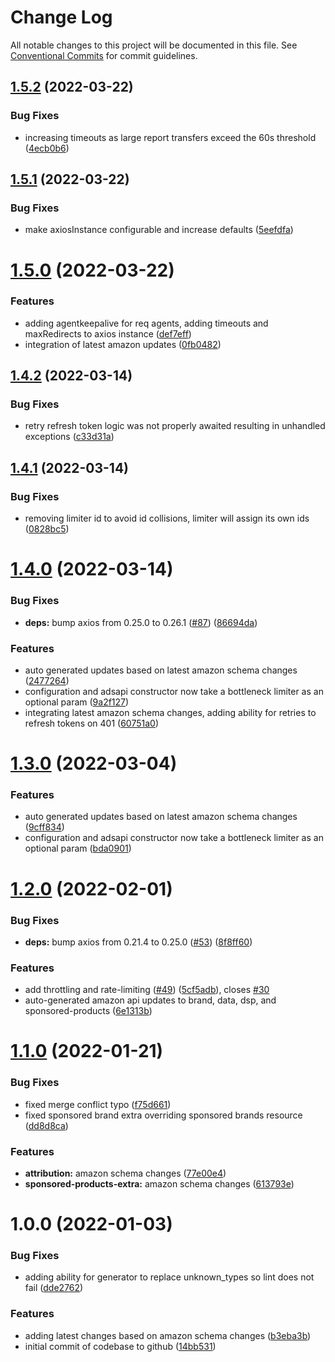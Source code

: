 # Change Log

All notable changes to this project will be documented in this file.
See [Conventional Commits](https://conventionalcommits.org) for commit guidelines.

## [1.5.2](https://github.com/whitebox-co/amazon-ads-api/compare/v1.5.1...v1.5.2) (2022-03-22)

### Bug Fixes

-   increasing timeouts as large report transfers exceed the 60s threshold ([4ecb0b6](https://github.com/whitebox-co/amazon-ads-api/commit/4ecb0b694afbdfb5f6a939a6148bd8531daabfc6))

## [1.5.1](https://github.com/whitebox-co/amazon-ads-api/compare/v1.5.0...v1.5.1) (2022-03-22)

### Bug Fixes

-   make axiosInstance configurable and increase defaults ([5eefdfa](https://github.com/whitebox-co/amazon-ads-api/commit/5eefdfaf29fa054b406d0d59078299bb3c97169d))

# [1.5.0](https://github.com/whitebox-co/amazon-ads-api/compare/v1.4.2...v1.5.0) (2022-03-22)

### Features

-   adding agentkeepalive for req agents, adding timeouts and maxRedirects to axios instance ([def7eff](https://github.com/whitebox-co/amazon-ads-api/commit/def7effeb0d4fb2c0280ef59092c1a1e234b0971))
-   integration of latest amazon updates ([0fb0482](https://github.com/whitebox-co/amazon-ads-api/commit/0fb04826600d6ccabcd01df6f59b241e5dfe6862))

## [1.4.2](https://github.com/whitebox-co/amazon-ads-api/compare/v1.4.1...v1.4.2) (2022-03-14)

### Bug Fixes

-   retry refresh token logic was not properly awaited resulting in unhandled exceptions ([c33d31a](https://github.com/whitebox-co/amazon-ads-api/commit/c33d31a48df67c0223e9642b52e7a97ad98e8d05))

## [1.4.1](https://github.com/whitebox-co/amazon-ads-api/compare/v1.4.0...v1.4.1) (2022-03-14)

### Bug Fixes

-   removing limiter id to avoid id collisions, limiter will assign its own ids ([0828bc5](https://github.com/whitebox-co/amazon-ads-api/commit/0828bc5ef2ade3e7b093a7bbc3d7d3054947359e))

# [1.4.0](https://github.com/whitebox-co/amazon-ads-api/compare/v1.3.0...v1.4.0) (2022-03-14)

### Bug Fixes

-   **deps:** bump axios from 0.25.0 to 0.26.1 ([#87](https://github.com/whitebox-co/amazon-ads-api/issues/87)) ([86694da](https://github.com/whitebox-co/amazon-ads-api/commit/86694da162795f9a9dcd9a57d5b5316be34087dd))

### Features

-   auto generated updates based on latest amazon schema changes ([2477264](https://github.com/whitebox-co/amazon-ads-api/commit/24772642a69d92595ad7587e5601e54c9eec9691))
-   configuration and adsapi constructor now take a bottleneck limiter as an optional param ([9a2f127](https://github.com/whitebox-co/amazon-ads-api/commit/9a2f127b7ad66bd5ac454030ea6e2c1222d7c32c))
-   integrating latest amazon schema changes, adding ability for retries to refresh tokens on 401 ([60751a0](https://github.com/whitebox-co/amazon-ads-api/commit/60751a01b202f2e88c7610c1dc90208f111502fa))

# [1.3.0](https://github.com/whitebox-co/amazon-ads-api/compare/v1.2.0...v1.3.0) (2022-03-04)

### Features

-   auto generated updates based on latest amazon schema changes ([9cff834](https://github.com/whitebox-co/amazon-ads-api/commit/9cff8348a3ba73fc3c970849009c22f576b662ac))
-   configuration and adsapi constructor now take a bottleneck limiter as an optional param ([bda0901](https://github.com/whitebox-co/amazon-ads-api/commit/bda09014e04f5c0b025e69f8719a06af4c75d975))

# [1.2.0](https://github.com/whitebox-co/amazon-ads-api/compare/v1.1.0...v1.2.0) (2022-02-01)

### Bug Fixes

-   **deps:** bump axios from 0.21.4 to 0.25.0 ([#53](https://github.com/whitebox-co/amazon-ads-api/issues/53)) ([8f8ff60](https://github.com/whitebox-co/amazon-ads-api/commit/8f8ff60401bbcc4be0d9871fc1a8ec2a1ce4407f))

### Features

-   add throttling and rate-limiting ([#49](https://github.com/whitebox-co/amazon-ads-api/issues/49)) ([5cf5adb](https://github.com/whitebox-co/amazon-ads-api/commit/5cf5adbfe934aa5beb5af8d85b920de8841c4b8a)), closes [#30](https://github.com/whitebox-co/amazon-ads-api/issues/30)
-   auto-generated amazon api updates to brand, data, dsp, and sponsored-products ([6e1313b](https://github.com/whitebox-co/amazon-ads-api/commit/6e1313b8a11286b4d6d17b88e3e15100d6df9084))

# [1.1.0](https://github.com/whitebox-co/amazon-ads-api/compare/v1.0.0...v1.1.0) (2022-01-21)

### Bug Fixes

-   fixed merge conflict typo ([f75d661](https://github.com/whitebox-co/amazon-ads-api/commit/f75d661a91f4d1ac9c02d71f106d847302644e1c))
-   fixed sponsored brand extra overriding sponsored brands resource ([dd8d8ca](https://github.com/whitebox-co/amazon-ads-api/commit/dd8d8cafe3fcfa5142e5370f331a79d1464d6f26))

### Features

-   **attribution:** amazon schema changes ([77e00e4](https://github.com/whitebox-co/amazon-ads-api/commit/77e00e4d02f899cf9c09f8741db06e9f8fcf6376))
-   **sponsored-products-extra:** amazon schema changes ([613793e](https://github.com/whitebox-co/amazon-ads-api/commit/613793efd53d3ed4cc5b1e158906858074941e42))

# 1.0.0 (2022-01-03)

### Bug Fixes

-   adding ability for generator to replace unknown_types so lint does not fail ([dde2762](https://github.com/whitebox-co/amazon-ads-api/commit/dde2762ca42304f128414a8788c5d50ac9e017e2))

### Features

-   adding latest changes based on amazon schema changes ([b3eba3b](https://github.com/whitebox-co/amazon-ads-api/commit/b3eba3b9c0065f8b89ab4ed7228b1a81f4cdc3c9))
-   initial commit of codebase to github ([14bb531](https://github.com/whitebox-co/amazon-ads-api/commit/14bb531211e968a80cc67c7981063033540dc012))
